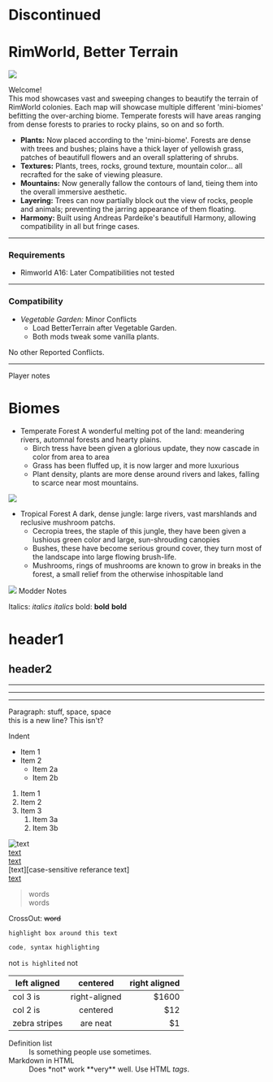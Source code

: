 # Discontinued

# RimWorld, Better Terrain

![](https://i.imgur.com/1SzUQXR.png)

Welcome!  
This mod showcases vast and sweeping changes to beautify the terrain of RimWorld colonies.  Each map will showcase multiple different 'mini-biomes' befitting the over-arching biome.  Temperate forests will have areas ranging from dense forests to praries to rocky plains, so on and so forth.
* __Plants:__ Now placed according to the 'mini-biome'.  Forests are dense with trees and bushes; plains have a thick layer of yellowish grass, patches of beautifull flowers and an overall splattering of shrubs.
* __Textures:__ Plants, trees, rocks, ground texture, mountain color... all recrafted for the sake of viewing pleasure.
* __Mountains:__  Now generally fallow the contours of land, tieing them into the overall immersive aesthetic.
* __Layering:__ Trees can now partially block out the view of rocks, people and animals; preventing the jarring appearance of them floating.
* __Harmony:__ Built using Andreas Pardeike's beautifull Harmony, allowing compatibility in all but fringe cases.

-----

### Requirements  
* Rimworld A16:
   Later Compatibilities not tested

-------------

### Compatibility
* _Vegetable Garden:_ 
   Minor Conflicts  
   * Load BetterTerrain after Vegetable Garden.
   * Both mods tweak some vanilla plants.
   
No other Reported Conflicts.

-----------------

Player notes

# Biomes

* Temperate Forest
   A wonderful melting pot of the land: meandering rivers, automnal forests and hearty plains.
   * Birch tress have been given a glorious update, they now cascade in color from area to area
   * Grass has been fluffed up, it is now larger and more luxurious
   * Plant density, plants are more dense around rivers and lakes, falling to scarce near most mountains.
   
![](https://i.imgur.com/1HCE5Ov.png)

* Tropical Forest
   A dark, dense jungle:  large rivers, vast marshlands and reclusive mushroom patchs.
   * Cecropia trees, the staple of this jungle, they have been given a lushious green color and large, sun-shrouding canopies
   * Bushes, these have become serious ground cover, they turn most of the landscape into large flowing brush-life.
   * Mushrooms, rings of mushrooms are known to grow in breaks in the forest, a small relief from the otherwise inhospitable land
   
![](https://i.imgur.com/Y8gZNt0.png)
Modder Notes


Italics: *italics* _italics_
bold: **bold** __bold__

# header1

		
## header2
------

****

____

Paragraph: stuff, space, space  
this is a new line?
This isn't?

   Indent


* Item 1
* Item 2
  * Item 2a
  * Item 2b

1. Item 1
1. Item 2
1. Item 3
   1. Item 3a
   1. Item 3b
   
![text](url)  
[text](url)  
[text](url "mouse hover title")  
[text][case-sensitive referance text]  
[text](../blob/master/LICENSE)  

>words  
>words

CrossOut: ~~word~~

```
highlight box around this text
```

```javascript
code, syntax highlighting
```

not `is highlited` not

| left aligned  | centered   | right aligned  |
| ------------- |:-------------:| -----:|
| col 3 is      | right-aligned | $1600 |
| col 2 is      | centered      |   $12 |
| zebra stripes | are neat      |    $1 |
		
<dl>
  <dt>Definition list</dt>
  <dd>Is something people use sometimes.</dd>

  <dt>Markdown in HTML</dt>
  <dd>Does *not* work **very** well. Use HTML <em>tags</em>.</dd>
</dl>

